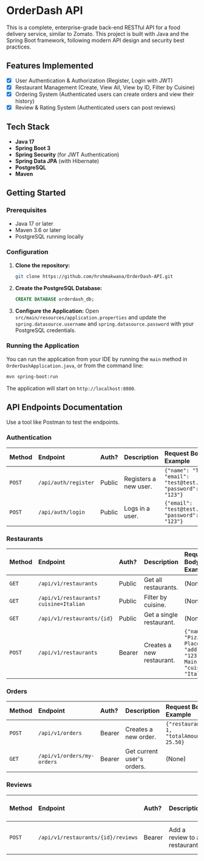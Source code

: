 # OrderDash API

This is a complete, enterprise-grade back-end RESTful API for a food delivery service, similar to Zomato. This project is built with Java and the Spring Boot framework, following modern API design and security best practices.

## Features Implemented
- [x] User Authentication & Authorization (Register, Login with JWT)
- [x] Restaurant Management (Create, View All, View by ID, Filter by Cuisine)
- [x] Ordering System (Authenticated users can create orders and view their history)
- [x] Review & Rating System (Authenticated users can post reviews)

## Tech Stack
* **Java 17**
* **Spring Boot 3**
* **Spring Security** (for JWT Authentication)
* **Spring Data JPA** (with Hibernate)
* **PostgreSQL**
* **Maven**

## Getting Started

### Prerequisites
* Java 17 or later
* Maven 3.6 or later
* PostgreSQL running locally

### Configuration
1.  **Clone the repository:**
    ```bash
    git clone https://github.com/hrshmakwana/OrderDash-API.git
    ```
2.  **Create the PostgreSQL Database:**
    ```sql
    CREATE DATABASE orderdash_db;
    ```
3.  **Configure the Application:**
    Open `src/main/resources/application.properties` and update the `spring.datasource.username` and `spring.datasource.password` with your PostgreSQL credentials.

### Running the Application
You can run the application from your IDE by running the `main` method in `OrderDashApplication.java`, or from the command line:
```bash
mvn spring-boot:run
```
The application will start on `http://localhost:8080`.

## API Endpoints Documentation

Use a tool like Postman to test the endpoints.

### Authentication

| Method | Endpoint                  | Auth?    | Description             | Request Body Example                                     |
| :----- | :------------------------ | :------- | :---------------------- | :------------------------------------------------------- |
| `POST` | `/api/auth/register`      | Public   | Registers a new user.   | `{"name": "Test", "email": "test@test.com", "password": "123"}` |
| `POST` | `/api/auth/login`         | Public   | Logs in a user.         | `{"email": "test@test.com", "password": "123"}`          |

### Restaurants

| Method | Endpoint                  | Auth?    | Description             | Request Body Example                                     |
| :----- | :------------------------ | :------- | :---------------------- | :------------------------------------------------------- |
| `GET`  | `/api/v1/restaurants`     | Public   | Get all restaurants.    | (None)                                                   |
| `GET`  | `/api/v1/restaurants?cuisine=Italian` | Public | Filter by cuisine. | (None) |
| `GET`  | `/api/v1/restaurants/{id}`| Public   | Get a single restaurant.| (None)                                                   |
| `POST` | `/api/v1/restaurants`     | Bearer   | Creates a new restaurant.| `{"name": "Pizza Place", "address": "123 Main", "cuisine": "Italian"}` |

### Orders

| Method | Endpoint                  | Auth?    | Description             | Request Body Example                                     |
| :----- | :------------------------ | :------- | :---------------------- | :------------------------------------------------------- |
| `POST` | `/api/v1/orders`          | Bearer   | Creates a new order.    | `{"restaurantId": 1, "totalAmount": 25.50}`              |
| `GET`  | `/api/v1/orders/my-orders`| Bearer   | Get current user's orders.| (None)                                                   |

### Reviews

| Method | Endpoint                      | Auth?    | Description                 | Request Body Example                                     |
| :----- | :---------------------------- | :------- | :-------------------------- | :------------------------------------------------------- |
| `POST` | `/api/v1/restaurants/{id}/reviews`| Bearer | Add a review to a restaurant.| `{"rating": 5, "comment": "Great food!"}`                |
